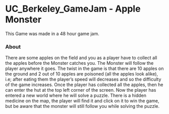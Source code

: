 # UC_Berkeley_GameJam - Apple Monster
This Game was made in a 48 hour game jam.

### About
There are some apples on the field and you as a player have to collect all the apples before the Monster catches you. The Monster will follow the player anywhere it goes. The twist in the game is that there are 10 apples on the ground and 2 out of 10 apples are poisoned (all the apples look alike), i.e; after eating them the player’s speed will decreases and so the difficulty of the game increases. Once the player has collected all the apples, then he can enter the hut at the top left corner of the screen. Now the player has entered a new world where he will solve a puzzle. There is a hidden medicine on the map, the player will find it and click on it to win the game, but be aware that the monster will still follow you while solving the puzzle.

